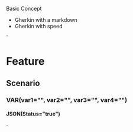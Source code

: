 Basic Concept
- Gherkin with a markdown
- Gherkin with speed

`
# Feature 
## Scenario
### VAR(var1="", var2="", var3="", var4="")
#### JSON(Status="true")
`

